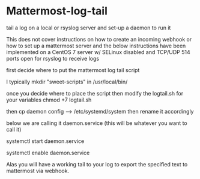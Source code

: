 # Mattermost-log-tail
tail a log on a local or rsyslog server and set-up a daemon to run it 

This does not cover instructions on how to create an incoming webhook or how to set up a mattermost server and the below instructions 
have been implemented on a CentOS 7 server w/ SELinux disabled and TCP/UDP  514 ports open for rsyslog to receive logs


first decide where to put the mattermost log tail script

I typically mkdir "sweet-scripts" in /usr/local/bin/

once you decide where to place the script then modify the logtail.sh for your variables
chmod +7 logtail.sh

then cp daemon config --> /etc/systemd/system  then rename it accordingly

below we are calling it daemon.service (this will be whatever you want to call it)

systemctl start daemon.service

systemctl enable daemon.service


Alas you will have a working tail to your log to export the specified text to mattermost via webhook.



